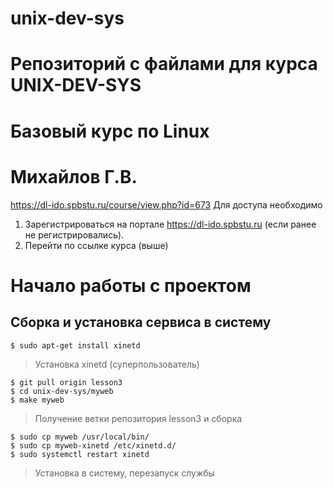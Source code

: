 # unix-dev-sys

# Репозиторий с файлами для курса UNIX-DEV-SYS

# Базовый курс по Linux

# Михайлов Г.В.

https://dl-ido.spbstu.ru/course/view.php?id=673
Для доступа необходимо 
1. Зарегистрироваться на портале https://dl-ido.spbstu.ru (если ранее не регистрировались).
2. Перейти по ссылке курса (выше)

# Начало работы с проектом

## Сборка и установка сервиса в систему

~~~
$ sudo apt-get install xinetd
~~~

> Установка xinetd (суперпользователь)

~~~
$ git pull origin lesson3
$ cd unix-dev-sys/myweb
$ make myweb
~~~

> Получение ветки репозитория lesson3 и сборка

~~~
$ sudo cp myweb /usr/local/bin/
$ sudo cp myweb-xinetd /etc/xinetd.d/
$ sudo systemctl restart xinetd
~~~

> Установка в систему, перезапуск службы

